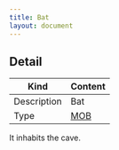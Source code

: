 ```yaml
---
title: Bat
layout: document
---
```

## Detail

|Kind|Content|
|---|---|
|Description|Bat|
|Type|[MOB](MOB)|

It inhabits the cave.

